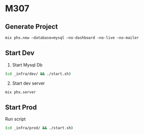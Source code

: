 # M307

## Generate Project

```sh
mix phx.new —database=mysql —no-dashboard —no-live —no-mailer
```

## Start Dev

1. Start Mysql Db 

```sh
(cd _infra/dev/ && ./start.sh)
```

2. Start dev server

```sh
mix phx.server
```

## Start Prod

Run script

```sh
(cd _infra/prod/ && ./start.sh)
```